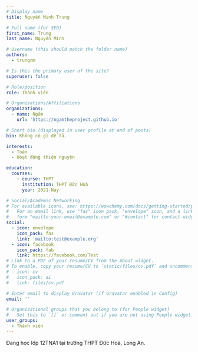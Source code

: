 ```yaml
---
# Display name
title: Nguyễn Minh Trung

# Full name (for SEO)
first_name: Trung
last_name: Nguyễn Minh

# Username (this should match the folder name)
authors:
  - trungnm

# Is this the primary user of the site?
superuser: false

# Role/position
role: Thành viên

# Organizations/Affiliations
organizations:
  - name: Ngăm
    url: 'https://ngamtheproject.github.io'

# Short bio (displayed in user profile at end of posts)
bio: Không có gì để tả.

interests:
  - Toán
  - Hoạt động thiện nguyện

education:
  courses:
    - course: THPT
      institution: THPT Đức Hoà
      year: 2021-Nay

# Social/Academic Networking
# For available icons, see: https://wowchemy.com/docs/getting-started/page-builder/#icons
#   For an email link, use "fas" icon pack, "envelope" icon, and a link in the
#   form "mailto:your-email@example.com" or "#contact" for contact widget.
social:
  - icon: envelope
    icon_pack: fas
    link: 'mailto:test@example.org'
  - icon: facebook
    icon_pack: fab
    link: https://facebook.com/Test
# Link to a PDF of your resume/CV from the About widget.
# To enable, copy your resume/CV to `static/files/cv.pdf` and uncomment the lines below.
# - icon: cv
#   icon_pack: ai
#   link: files/cv.pdf

# Enter email to display Gravatar (if Gravatar enabled in Config)
email: ''

# Organizational groups that you belong to (for People widget)
#   Set this to `[]` or comment out if you are not using People widget.
user_groups:
  - Thành viên
---
```


Đang học lớp 12TNA1 tại trường THPT Đức Hoà, Long An.
